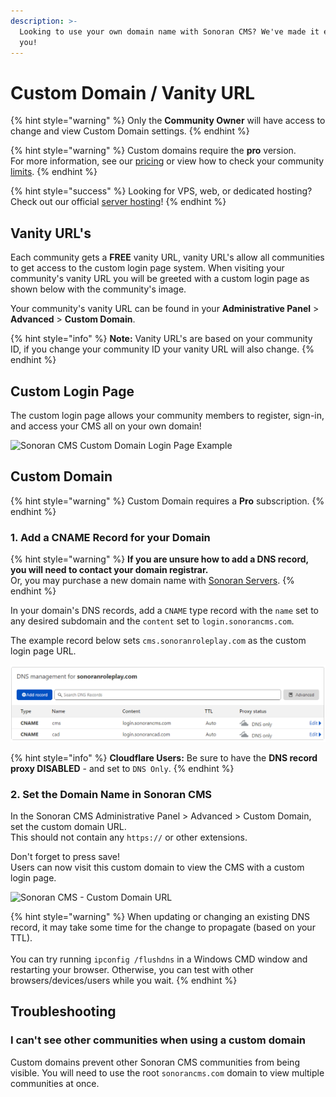 ```yaml
---
description: >-
  Looking to use your own domain name with Sonoran CMS? We've made it easy for
  you!
---
```


# Custom Domain / Vanity URL

{% hint style="warning" %}
Only the **Community Owner** will have access to change and view Custom Domain settings.
{% endhint %}

{% hint style="warning" %}
Custom domains require the **pro** version.\
For more information, see our [pricing](../../pricing/pricing-faq/) or view how to check your community [limits](../administrative/view-your-limits.md).
{% endhint %}

{% hint style="success" %}
Looking for VPS, web, or dedicated hosting? Check out our official [server hosting](../../other-products/server-hosting.md)!
{% endhint %}

## Vanity URL's

Each community gets a **FREE** vanity URL, vanity URL's allow all communities to get access to the custom login page system. When visiting your community's vanity URL you will be greeted with a custom login page as shown below with the community's image.

Your community's vanity URL can be found in your **Administrative Panel** > **Advanced** > **Custom Domain**.

{% hint style="info" %}
**Note:** Vanity URL's are based on your community ID, if you change your community ID your vanity URL will also change.
{% endhint %}

## Custom Login Page

The custom login page allows your community members to register, sign-in, and access your CMS all on your own domain!

![Sonoran CMS Custom Domain Login Page Example](https://i.imgur.com/0uGuRyU.png)

## Custom Domain

{% hint style="warning" %}
Custom Domain requires a **Pro** subscription.
{% endhint %}

### 1. Add a CNAME Record for your Domain

{% hint style="warning" %}
**If you are unsure how to add a DNS record, you will need to contact your domain registrar.**\
Or, you may purchase a new domain name with [Sonoran Servers](https://sonoranservers.com/cart.php?a=add\&domain=register).
{% endhint %}

In your domain's DNS records, add a `CNAME` type record with the `name` set to any desired subdomain and the `content` set to `login.sonorancms.com`.

The example record below sets `cms.sonoranroleplay.com` as the custom login page URL.

![Cloudflare - DNS Record ](<../../.gitbook/assets/unknown (10).png>)

{% hint style="info" %}
**Cloudflare Users:** Be sure to have the **DNS record proxy DISABLED** - and set to `DNS Only`.
{% endhint %}

### 2. Set the Domain Name in Sonoran CMS

In the Sonoran CMS Administrative Panel > Advanced > Custom Domain, set the custom domain URL.\
This should not contain any `https://` or other extensions.

Don't forget to press save!\
Users can now visit this custom domain to view the CMS with a custom login page.

![Sonoran CMS - Custom Domain URL](../../.gitbook/assets/brave\_hWyhBJOQAb.png)

{% hint style="warning" %}
When updating or changing an existing DNS record, it may take some time for the change to propagate (based on your TTL).\
\
You can try running `ipconfig /flushdns` in a Windows CMD window and restarting your browser. Otherwise, you can test with other browsers/devices/users while you wait.
{% endhint %}

## Troubleshooting

### I can't see other communities when using a custom domain

Custom domains prevent other Sonoran CMS communities from being visible. You will need to use the root `sonorancms.com` domain to view multiple communities at once.
